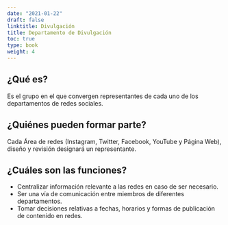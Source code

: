 ```yaml
---
date: "2021-01-22"
draft: false
linktitle: Divulgación
title: Departamento de Divulgación
toc: true
type: book
weight: 4
---
```


## **¿Qué es?**

Es el grupo en el que convergen representantes de cada uno de los departamentos de redes sociales.


## **¿Quiénes pueden formar parte?**

Cada Área de redes (Instagram, Twitter, Facebook, YouTube y Página Web), diseño y revisión designará un representante.

## **¿Cuáles son las funciones?**

- Centralizar información relevante a las redes en caso de ser necesario. 
- Ser una vía de comunicación entre miembros de diferentes departamentos.
- Tomar decisiones relativas a fechas, horarios y formas de publicación de contenido en redes.